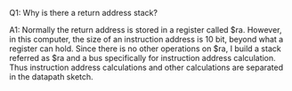Q1: Why is there a return address stack?

A1: Normally the return address is stored in a register called $ra. However, in this computer, the size of an instruction address is 10 bit, beyond what a register can hold. Since there is no other operations on $ra, I build a stack referred as $ra and a bus specifically for instruction address calculation. Thus instruction address calculations and other calculations are separated in the datapath sketch.
